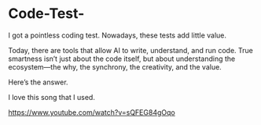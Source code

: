 # Code-Test-

I got a pointless coding test. Nowadays, these tests add little value.

Today, there are tools that allow AI to write, understand, and run code. True smartness isn’t just about the code itself, but about understanding the ecosystem—the why, the synchrony, the creativity, and the value.

Here’s the answer.

I love this song that I used.

https://www.youtube.com/watch?v=sQFEG84gOqo

